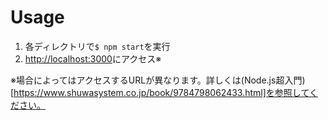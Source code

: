 # Usage
1. 各ディレクトリで`$ npm start`を実行
2. [http://localhost:3000](http://localhost:3000)にアクセス※

※場合によってはアクセスするURLが異なります。詳しくは(Node.js超入門)[https://www.shuwasystem.co.jp/book/9784798062433.html]を参照してください。
